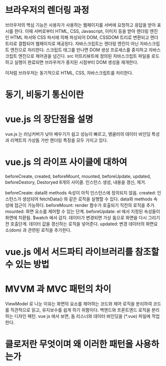 # 브라우저의 렌더링 과정
브라우저의 핵심 기능은 사용자가 사용하는 웹페이지를 서버에 요청하고 응답을 받아 표시를 한다. 
이때 서버로부터 HTML, CSS, Javascript, 이미지 등을 받아 렌더링 엔진인 HTML 파서와 CSS 파서에 의해 파싱되어
DOM, CSSDOM 트리로 변환되고 렌더트리로 결합되어 웹페이지로 제공된다.
자바스크립트는 렌더링 엔진이 아닌 자바스크립트 엔진으로 처리한다. 
스크립트 태그를 만나면 DOM 생성 프로세스를 중지하고 자바스크립트 엔진으로 제어권을 넘긴다. src 어트리뷰트에 정의된 자바스크립트 파일을 로드하고 실행이 완료되면 브라우저가 중지된 시점부터 DOM 생성을 재개한다.

이처럼 브라우저는 동기적으로 HTML, CSS, 자바스크립트를 처리한다. 

# 동기, 비동기 통신이란



# vue.js 의 장단점을 설명
vue.js 는 러닝커버가 낮아 배우기가 쉽고 성능이 빠르고, 앵귤러의 데이터 바인딩 특성과 리액트의 가상돔 가반 렌더링 특징을 모두 가지고 있다. 

# vue.js 의 라이프 사이클에 대하여
beforeCreate, created, beforeMount, mounted, beforeUpdate, updated, beforeDestory, Destoryed 8개의 사이클.
인스턴스 생성, 내용을 갱신, 제거. 

beforeCreate: data와 methods 속성이 아직 인스턴스에 정의되지 않음.
created: 인스턴스가 생성되어 fetchData() 와 같은 로직을 실행할 수 있다. data와 methods 속성에 접근이 가능하다.
beforeMount: render 함수가 호출되기 직전의 로직을 추가.
mounted: 화면 요소를 제어할 수 있는 단계.
beforeUpdate: el 에서 지정된 속성들이 화면에 치환됨. $watch 에서 감지. 데이터가 변경되면 가상 돔으로 화면을 다시 그리기 전 호출단계.
데이터 값을 갱신하는 로직을 넣어준다.
updated: 변경 데이터의 화면요소(dom) 과 관련된 로직을 추가한다.



# vue.js 에서 서드파티 라이브러리를 참조할 수 있는 방법

# MVVM 과 MVC 패턴의 차이
ViewModel 로 나눈 이유는 화면의 요소를 제어하는 코드와 제어 로직을 분리하여 코드를 직관적으로 읽고, 유지보수를 쉽게 하기 위함이다.
백엔드와 프론트엔드 로직을 분리하는 디자인 패턴.
vue js 에서 보면, 돔 리스너와 데이터 바인딩을 (*.vue) 파일에 작업한다. 


# 클로저란 무엇이며 왜 이러한 패턴을 사용하는가


